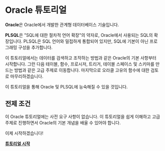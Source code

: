 # Oracle 튜토리얼
**Oracle**은 Oracle에서 개발한 관계형 데이터베이스 기술입니다.

**PLSQL**은 "SQL에 대한 절차적 언어 확장"의 약자로, Oracle에서 사용되는 SQL의 확장입니다. PLSQL은 SQL 언어와 밀접하게 통합되어 있지만, SQL에 기본이 아닌 프로그래밍 구성을 추가합니다.

이 튜토리얼에서는 데이터를 검색하고 조작하는 방법과 같은 Oracle의 기본 사항부터 시작합니다. 그런 다음 테이블, 함수, 프로시저, 트리거, 테이블 스페이스 및 스키마를 만드는 방법과 같은 고급 주제로 이동합니다. 마지막으로 오라클 고유의 함수에 대한 검토로 마무리하겠습니다.

이 튜토리얼을 통해 Oracle 및 PLSQL에 능숙해질 수 있을 것입니다.

## 전제 조건
이 Oracle 튜토리얼에는 사전 요구 사항이 없습니다. 이 튜토리얼을 쉽게 이해하고 고급 주제로 진행하면서 Oracle의 기본 개념을 배울 수 있어야 합니다.

이제 시작하겠습니다!

**[튜토리얼 시작](SELECT.md)**
